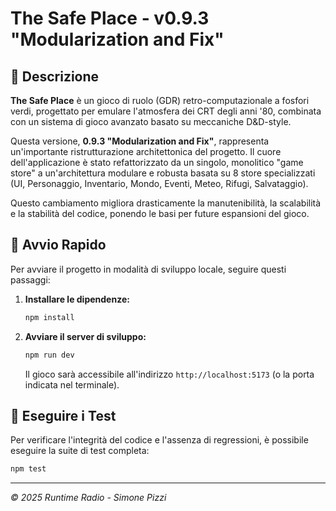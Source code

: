 # The Safe Place - v0.9.3 "Modularization and Fix"

## 📜 Descrizione

**The Safe Place** è un gioco di ruolo (GDR) retro-computazionale a fosfori verdi, progettato per emulare l'atmosfera dei CRT degli anni '80, combinata con un sistema di gioco avanzato basato su meccaniche D&D-style.

Questa versione, **0.9.3 "Modularization and Fix"**, rappresenta un'importante ristrutturazione architettonica del progetto. Il cuore dell'applicazione è stato refattorizzato da un singolo, monolitico "game store" a un'architettura modulare e robusta basata su 8 store specializzati (UI, Personaggio, Inventario, Mondo, Eventi, Meteo, Rifugi, Salvataggio).

Questo cambiamento migliora drasticamente la manutenibilità, la scalabilità e la stabilità del codice, ponendo le basi per future espansioni del gioco.

## 🚀 Avvio Rapido

Per avviare il progetto in modalità di sviluppo locale, seguire questi passaggi:

1.  **Installare le dipendenze:**
    ```bash
    npm install
    ```

2.  **Avviare il server di sviluppo:**
    ```bash
    npm run dev
    ```
    Il gioco sarà accessibile all'indirizzo `http://localhost:5173` (o la porta indicata nel terminale).

## 🧪 Eseguire i Test

Per verificare l'integrità del codice e l'assenza di regressioni, è possibile eseguire la suite di test completa:

```bash
npm test
```

---
*© 2025 Runtime Radio - Simone Pizzi*
